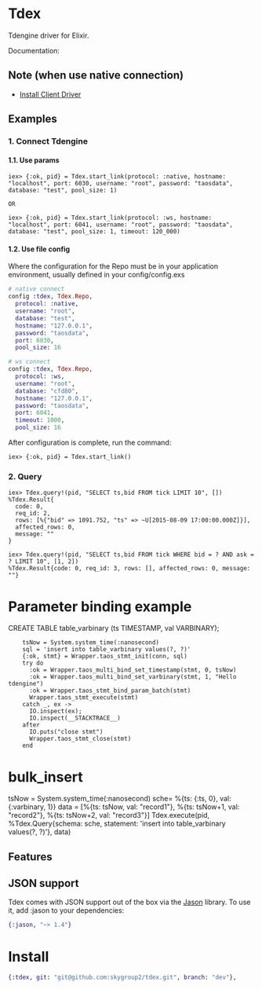 # Tdex

Tdengine driver for Elixir.

Documentation: 

## Note (when use native connection)
- [Install Client Driver](https://docs.tdengine.com/reference/connector/#Install-Client-Driver)

## Examples

### 1. Connect Tdengine
#### 1.1. Use params
```iex
iex> {:ok, pid} = Tdex.start_link(protocol: :native, hostname: "localhost", port: 6030, username: "root", password: "taosdata", database: "test", pool_size: 1)

OR

iex> {:ok, pid} = Tdex.start_link(protocol: :ws, hostname: "localhost", port: 6041, username: "root", password: "taosdata", database: "test", pool_size: 1, timeout: 120_000)
```

#### 1.2. Use file config
Where the configuration for the Repo must be in your application environment, usually defined in your config/config.exs
```elixir
# native connect
config :tdex, Tdex.Repo,
  protocol: :native,
  username: "root",
  database: "test",
  hostname: "127.0.0.1",
  password: "taosdata",
  port: 6030,
  pool_size: 16

# ws connect
config :tdex, Tdex.Repo,
  protocol: :ws,
  username: "root",
  database: "cfd80",
  hostname: "127.0.0.1",
  password: "taosdata",
  port: 6041,
  timeout: 1000,
  pool_size: 16
```

After configuration is complete, run the command:

```iex
iex> {:ok, pid} = Tdex.start_link()
```

### 2. Query
```iex
iex> Tdex.query!(pid, "SELECT ts,bid FROM tick LIMIT 10", [])
%Tdex.Result{
  code: 0,
  req_id: 2,
  rows: [%{"bid" => 1091.752, "ts" => ~U[2015-08-09 17:00:00.000Z]}],
  affected_rows: 0,
  message: ""
}

iex> Tdex.query!(pid, "SELECT ts,bid FROM tick WHERE bid = ? AND ask = ? LIMIT 10", [1, 2])
%Tdex.Result{code: 0, req_id: 3, rows: [], affected_rows: 0, message: ""}
```

# Parameter binding example
CREATE TABLE table_varbinary (ts TIMESTAMP, val VARBINARY);
```
    tsNow = System.system_time(:nanosecond)
    sql = 'insert into table_varbinary values(?, ?)'
    {:ok, stmt} = Wrapper.taos_stmt_init(conn, sql)
    try do
      :ok = Wrapper.taos_multi_bind_set_timestamp(stmt, 0, tsNow)
      :ok = Wrapper.taos_multi_bind_set_varbinary(stmt, 1, "Hello tdengine")
      :ok = Wrapper.taos_stmt_bind_param_batch(stmt)
      Wrapper.taos_stmt_execute(stmt)
    catch _, ex ->
      IO.inspect(ex);
      IO.inspect(__STACKTRACE__)
    after
      IO.puts("close stmt")
      Wrapper.taos_stmt_close(stmt)
    end
```

# bulk_insert
tsNow = System.system_time(:nanosecond)
sche= %{ts: {:ts, 0}, val: {:varbinary, 1}}
data = [%{ts: tsNow, val: "record1"}, %{ts: tsNow+1, val: "record2"}, %{ts: tsNow+2, val: "record3"}]
Tdex.execute(pid, %Tdex.Query{schema: sche, statement: 'insert into table_varbinary values(?, ?)'}, data)
## Features

## JSON support

Tdex comes with JSON support out of the box via the [Jason](https://github.com/michalmuskala/jason) library. To use it, add :jason to your dependencies:

```elixir
{:jason, "~> 1.4"}
```

# Install
```elixir
{:tdex, git: "git@github.com:skygroup2/tdex.git", branch: "dev"},
```